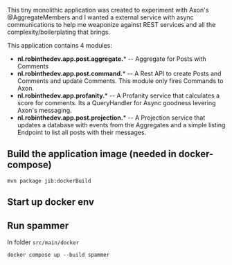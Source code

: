This tiny monolithic application was created to experiment with Axon's @AggregateMembers and I wanted a external service with async communications to help me weaponize against REST services and all the complexity/boilerplating that brings.

This application contains 4 modules:
 - **nl.robinthedev.app.post.aggregate.*** -- Aggregate for Posts with Comments
 - **nl.robinthedev.app.post.command.*** -- A Rest API to create Posts and Comments and update Comments. This module only fires Commands to Axon.
 - **nl.robinthedev.app.profanity.*** -- A Profanity service that calculates a score for comments. Its a QueryHandler for Async goodness levering Axon's messaging.
 - **nl.robinthedev.app.post.projection.*** -- A Projection service that updates a database with events from the Aggregates and a simple listing Endpoint to list all posts with their messages.

## Build the application image (needed in docker-compose)

```shell
mvn package jib:dockerBuild
```

## Start up docker env

## Run spammer

In folder `src/main/docker`

```shell
docker compose up --build spammer 
```